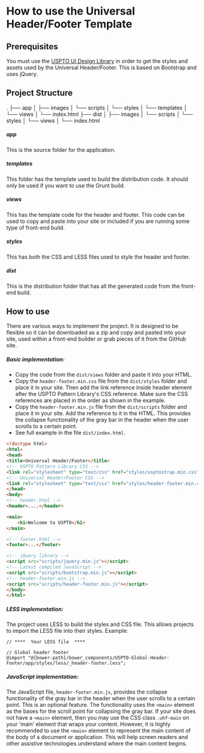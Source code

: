 How to use the Universal Header/Footer Template
==============
## Prerequisites
You must use the [USPTO UI Design Library](http://uspto.github.io/designpatterns/index.html) in order to get the styles and assets used by the Universal Header/Footer.  This is based on Bootstrap and uses jQuery.

## Project Structure
.
├── app
│   ├── images
│   └── scripts
│   └── styles
│   └── templates
│   └── views
│   └── index.html
├── dist
│   ├── images
│   └── scripts
│   └── styles
│   └── views
│   └── index.html

##### app
This is the source folder for the application.
##### templates
This folder has the template used to build the distribution code.  It should only be used if you want to use the Grunt build.
##### views
This has the template code for the header and footer.  This code can be used to copy and paste into your site or included if you are running some type of front-end build.
##### styles
This has both the CSS and LESS files used to style the header and footer.
##### dist
This is the distribution folder that has all the generated code from the front-end build.

## How to use
There are various ways to implement the project.  It is designed to be flexible so it can be downloaded as a zip and copy and pasted into your site, used within a front-end builder or grab pieces of it from the GitHub site.  
##### Basic implementation:
* Copy the code from the `dist/views` folder and paste it into your HTML. 
* Copy the `header-footer.min.css` file from the `dist/styles` folder and place it in your site.  Then add the link reference inside header element after the USPTO Pattern Library's CSS reference.  Make sure the CSS references are placed in the order as shown in the example.
* Copy the `header-footer.min.js` file from the `dist/scripts` folder and place it in your site.  Add the reference to it in the HTML. This provides the collapse functionality of the gray bar in the header when the user scrolls to a certain point.
* See full example in the file `dist/index.html`.
``` html
<!doctype html>
<html>
<head>
<title>Universal Header/Footer</title>
<!-- USPTO Pattern Library CSS -->
<link rel="stylesheet" type="text/css" href="styles/usptostrap.min.css">
<!-- Universal Header/Footer CSS -->
<link rel="stylesheet" type="text/css" href="styles/header-footer.min.css">
</head>
<body>
<!-- header.html -->
<header>....</header>

<main>
    <h1>Welcome to USPTO</h1>
</main>

<!-- footer.html -->
<footer>...</footer>

<!-- jQuery library -->
<script src="scripts/jquery.min.js"></script>
<!-- Latest compiled JavaScript -->
<script src="scripts/bootstrap.min.js"></script>
<!-- header-footer.min.js -->
<script src="scripts/header-footer.min.js"></script>
</body>
</html>
```
##### LESS implementation:
The project uses LESS to build the styles and CSS file.  This allows projects to import the LESS file into their styles.
Example:
``` less
// ****  Your LESS file  ****

// Global header footer
@import "@{bower-path}/bower_components/USPTO-Global-Header-Footer/app/styles/less/_header-footer.less";

```

##### JavaScript implementation:
The JavaScript file, `header-footer.min.js`, provides the collapse functionality of the gray bar in the header when the user scrolls to a certain point.  This is an optional feature.  The functionality uses the `<main>` element as the bases for the scroll point for collapsing the gray bar. If your site does not have a `<main>` element, then you may use the CSS class `.uhf-main` on your 'main' element that wraps your content.  However, it is highly recommended to use the `<main>` element to represent the main content of the body of a document or application.  This will help screen readers and other assistive technologies understand where the main content begins.